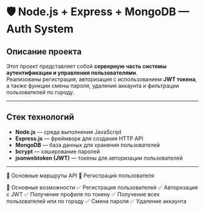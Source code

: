 # 🛡️ Node.js + Express + MongoDB — Auth System

## Описание проекта
Этот проект представляет собой **серверную часть системы аутентификации и управления пользователями**.  
Реализованы регистрация, авторизация с использованием **JWT токена**, а также функции смены пароля, удаления аккаунта и фильтрации пользователей по городу.

---

## Стек технологий
- **Node.js** — среда выполнения JavaScript  
- **Express.js** — фреймворк для создания HTTP API  
- **MongoDB** — база данных для хранения пользователей  
- **bcrypt** — хэширование паролей  
- **jsonwebtoken (JWT)** — токены для авторизации пользователей  

---

🔐 Основные маршруты API
🧾 Регистрация пользователя



📌 Основные возможности
✅ Регистрация пользователей
✅ Авторизация с JWT
✅ Получение профиля по токену
✅ Получение всех пользователей или по городу
✅ Смена пароля
✅ Удаление аккаунта

